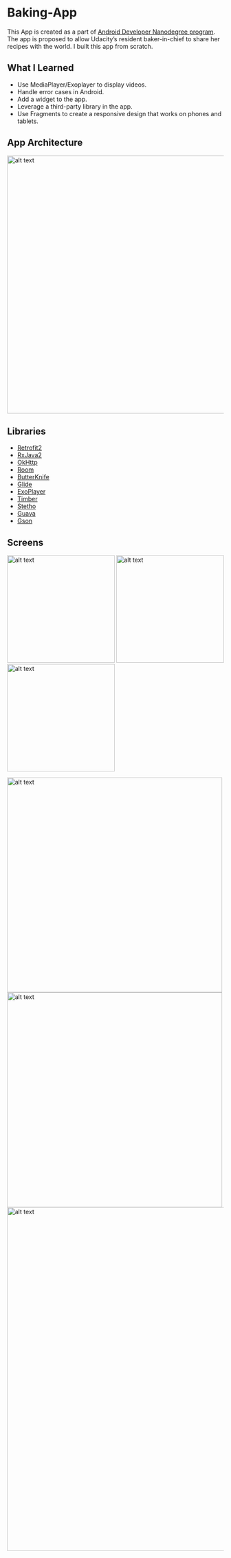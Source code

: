 # Baking-App

This App is created as a part of [Android Developer Nanodegree program](https://www.udacity.com/course/android-developer-nanodegree-by-google--nd801). The app is proposed to allow Udacity’s resident baker-in-chief to share her recipes with the world. I built this app from scratch. 

## What I Learned

* Use MediaPlayer/Exoplayer to display videos.
* Handle error cases in Android.
* Add a widget to the app.
* Leverage a third-party library in the app.
* Use Fragments to create a responsive design that works on phones and tablets.

## App Architecture

<img src="../master/screenshots/mvp_diagram.png" alt="alt text" width="600">

## Libraries

* [Retrofit2](http://square.github.io/retrofit/)
* [RxJava2](https://github.com/ReactiveX/RxJava)
* [OkHttp](https://github.com/square/okhttp)
* [Room](https://developer.android.com/reference/android/arch/persistence/room/package-summary.html)
* [ButterKnife](https://github.com/JakeWharton/butterknife)
* [Glide](https://github.com/bumptech/glide)
* [ExoPlayer](https://github.com/google/ExoPlayer)
* [Timber](https://github.com/JakeWharton/timber)
* [Stetho](http://facebook.github.io/stetho/)
* [Guava](https://github.com/google/guava)
* [Gson](https://github.com/google/gson)

## Screens

<img src="../master/screenshots/screenshot_1.png" alt="alt text" width="250"> <img src="../master/screenshots/screenshot_2.png" alt="alt text" width="250"> <img src="../master/screenshots/screenshot_3.png" alt="alt text" width="250">

<img src="../master/screenshots/screenshot_4.png" alt="alt text" width="500">

<img src="../master/screenshots/screenshot_5.png" alt="alt text" width="500">

<img src="../master/screenshots/screenshot_7.png" alt="alt text" width="800">
